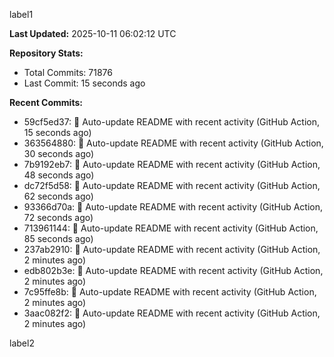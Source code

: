
label1 
<!-- ACTIVITY_START -->
**Last Updated:** 2025-10-11 06:02:12 UTC

**Repository Stats:**
- Total Commits: 71876
- Last Commit: 15 seconds ago

**Recent Commits:**
- 59cf5ed37: 🤖 Auto-update README with recent activity (GitHub Action, 15 seconds ago)
- 363564880: 🤖 Auto-update README with recent activity (GitHub Action, 30 seconds ago)
- 7b9192eb7: 🤖 Auto-update README with recent activity (GitHub Action, 48 seconds ago)
- dc72f5d58: 🤖 Auto-update README with recent activity (GitHub Action, 62 seconds ago)
- 93366d70a: 🤖 Auto-update README with recent activity (GitHub Action, 72 seconds ago)
- 713961144: 🤖 Auto-update README with recent activity (GitHub Action, 85 seconds ago)
- 237ab2910: 🤖 Auto-update README with recent activity (GitHub Action, 2 minutes ago)
- edb802b3e: 🤖 Auto-update README with recent activity (GitHub Action, 2 minutes ago)
- 7c95ffe8b: 🤖 Auto-update README with recent activity (GitHub Action, 2 minutes ago)
- 3aac082f2: 🤖 Auto-update README with recent activity (GitHub Action, 2 minutes ago)
<!-- ACTIVITY_END -->

label2
